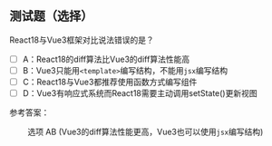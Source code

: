 ## 测试题（选择）

React18与Vue3框架对比说法错误的是？

- [ ] A：React18的diff算法比Vue3的diff算法性能高
- [ ] B：Vue3只能用`<template>`编写结构，不能用`jsx`编写结构
- [ ] C：React18与Vue3都推荐使用函数方式编写组件
- [ ] D：Vue3有响应式系统而React18需要主动调用setState()更新视图

参考答案：

&emsp;&emsp; 选项 AB (Vue3的diff算法性能更高，Vue3也可以使用`jsx`编写结构)